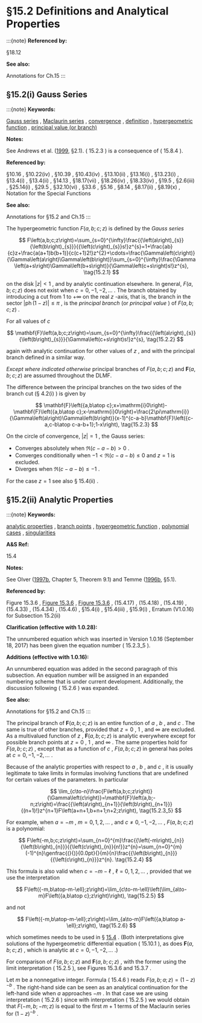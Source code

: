 # §15.2 Definitions and Analytical Properties

:::{note}
**Referenced by:**

§18.12

**See also:**

Annotations for Ch.15
:::


## §15.2(i) Gauss Series

:::{note}
**Keywords:**

[Gauss series](http://dlmf.nist.gov/search/search?q=Gauss%20series) , [Maclaurin series](http://dlmf.nist.gov/search/search?q=Maclaurin%20series) , [convergence](http://dlmf.nist.gov/search/search?q=convergence) , [definition](http://dlmf.nist.gov/search/search?q=definition) , [hypergeometric function](http://dlmf.nist.gov/search/search?q=hypergeometric%20function) , [principal value (or branch)](http://dlmf.nist.gov/search/search?q=principal%20value%20%28or%20branch%29)

**Notes:**

See Andrews et al. ([1999](./bib/index.html#bib103 "Special Functions"), §2.1). ( 15.2.3 ) is a consequence of ( 15.8.4 ).

**Referenced by:**

§10.16 , §10.22(iv) , §10.39 , §10.43(iv) , §13.10(ii) , §13.16(i) , §13.23(i) , §13.4(i) , §13.4(ii) , §14.13 , §18.17(vii) , §18.26(iv) , §18.33(iv) , §19.5 , §2.6(iii) , §25.14(i) , §29.5 , §32.10(vi) , §33.6 , §5.16 , §8.14 , §8.17(ii) , §8.19(x) , Notation for the Special Functions

**See also:**

Annotations for §15.2 and Ch.15
:::

The hypergeometric function $F\left(a,b;c;z\right)$ is defined by the *Gauss series*


<a id="E1"></a>
$$
F\left(a,b;c;z\right)=\sum_{s=0}^{\infty}\frac{{\left(a\right)_{s}}{\left(b\right)_{s}}}{{\left(c\right)_{s}}s!}z^{s}=1+\frac{ab}{c}z+\frac{a(a+1)b(b+1)}{c(c+1)2!}z^{2}+\cdots=\frac{\Gamma\left(c\right)}{\Gamma\left(a\right)\Gamma\left(b\right)}\sum_{s=0}^{\infty}\frac{\Gamma\left(a+s\right)\Gamma\left(b+s\right)}{\Gamma\left(c+s\right)s!}z^{s}, \tag{15.2.1}
$$

on the disk $|z|<1$ , and by analytic continuation elsewhere. In general, $F\left(a,b;c;z\right)$ does not exist when $c=0,-1,-2,\dots$ . The branch obtained by introducing a cut from $1$ to $+\infty$ on the real $z$ -axis, that is, the branch in the sector $|\operatorname{ph}\left(1-z\right)|\leq\pi$ , is the *principal branch* (or *principal value* ) of $F\left(a,b;c;z\right)$ .

For all values of $c$


<a id="E2"></a>
$$
\mathbf{F}\left(a,b;c;z\right)=\sum_{s=0}^{\infty}\frac{{\left(a\right)_{s}}{\left(b\right)_{s}}}{\Gamma\left(c+s\right)s!}z^{s}, \tag{15.2.2}
$$

again with analytic continuation for other values of $z$ , and with the principal branch defined in a similar way.

*Except where indicated otherwise* principal branches of $F\left(a,b;c;z\right)$ and $\mathbf{F}\left(a,b;c;z\right)$ are assumed throughout the DLMF.

The difference between the principal branches on the two sides of the branch cut (§ 4.2(i) ) is given by


<a id="E3"></a>
$$
\mathbf{F}\left({a,b\atop c};x+\mathrm{i}0\right)-\mathbf{F}\left({a,b\atop c};x-\mathrm{i}0\right)=\frac{2\pi\mathrm{i}}{\Gamma\left(a\right)\Gamma\left(b\right)}(x-1)^{c-a-b}\mathbf{F}\left({c-a,c-b\atop c-a-b+1};1-x\right), \tag{15.2.3}
$$

On the circle of convergence, $|z|=1$ , the Gauss series:

* Converges absolutely when $\Re\left(c-a-b\right)>0$ .
* Converges conditionally when $-1<\Re\left(c-a-b\right)\leq 0$ and $z=1$ is excluded.
* Diverges when $\Re\left(c-a-b\right)\leq-1$ .

For the case $z=1$ see also § 15.4(ii) .


## §15.2(ii) Analytic Properties

:::{note}
**Keywords:**

[analytic properties](http://dlmf.nist.gov/search/search?q=analytic%20properties) , [branch points](http://dlmf.nist.gov/search/search?q=branch%20points) , [hypergeometric function](http://dlmf.nist.gov/search/search?q=hypergeometric%20function) , [polynomial cases](http://dlmf.nist.gov/search/search?q=polynomial%20cases) , [singularities](http://dlmf.nist.gov/search/search?q=singularities)

**A&S Ref:**

15.4

**Notes:**

See Olver ([1997b](./bib/O.html#bib1809 "Asymptotics and Special Functions"), Chapter 5, Theorem 9.1) and Temme ([1996b](./bib/T.html#bib2230 "Special Functions: An Introduction to the Classical Functions of Mathematical Physics"), §5.1).

**Referenced by:**

Figure 15.3.6 , [Figure 15.3.6](./15.3.F6.mag.md "In §15.3 Graphics ‣ Properties ‣ Chapter 15 Hypergeometric Function") , [Figure 15.3.6](./15.3.F6.viz.md "In §15.3 Graphics ‣ Properties ‣ Chapter 15 Hypergeometric Function") , (15.4.17) , (15.4.18) , (15.4.19) , (15.4.33) , (15.4.34) , (15.4.6) , §15.4(i) , §15.4(iii) , §15.9(i) , Erratum (V1.0.16) for Subsection 15.2(ii)

**Clarification (effective with 1.0.28):**

The unnumbered equation which was inserted in Version 1.0.16 (September 18, 2017) has been given the equation number ( 15.2.3_5 ).

**Additions (effective with 1.0.16):**

An unnumbered equation was added in the second paragraph of this subsection. An equation number will be assigned in an expanded numbering scheme that is under current development. Additionally, the discussion following ( 15.2.6 ) was expanded.

**See also:**

Annotations for §15.2 and Ch.15
:::

The principal branch of $\mathbf{F}\left(a,b;c;z\right)$ is an entire function of $a$ , $b$ , and $c$ . The same is true of other branches, provided that $z=0$ , $1$ , and $\infty$ are excluded. As a multivalued function of $z$ , $\mathbf{F}\left(a,b;c;z\right)$ is analytic everywhere except for possible branch points at $z=0$ , $1$ , and $\infty$ . The same properties hold for $F\left(a,b;c;z\right)$ , except that as a function of $c$ , $F\left(a,b;c;z\right)$ in general has poles at $c=0,-1,-2,\dots$ .

Because of the analytic properties with respect to $a$ , $b$ , and $c$ , it is usually legitimate to take limits in formulas involving functions that are undefined for certain values of the parameters. In particular


<a id="E3_5"></a>
$$
\lim_{c\to-n}\frac{F\left(a,b;c;z\right)}{\Gamma\left(c\right)}=\mathbf{F}\left(a,b;-n;z\right)=\frac{{\left(a\right)_{n+1}}{\left(b\right)_{n+1}}}{(n+1)!}z^{n+1}F\left(a+n+1,b+n+1;n+2;z\right), \tag{15.2.3_5}
$$

For example, when $a=-m$ , $m=0,1,2,\dots$ , and $c\neq 0,-1,-2,\dots$ , $F\left(a,b;c;z\right)$ is a polynomial:


<a id="E4"></a>
$$
F\left(-m,b;c;z\right)=\sum_{n=0}^{m}\frac{{\left(-m\right)_{n}}{\left(b\right)_{n}}}{{\left(c\right)_{n}}{n!}}z^{n}=\sum_{n=0}^{m}(-1)^{n}\genfrac{(}{)}{0.0pt}{}{m}{n}\frac{{\left(b\right)_{n}}}{{\left(c\right)_{n}}}z^{n}. \tag{15.2.4}
$$

This formula is also valid when $c=-m-\ell$ , $\ell=0,1,2,\dots$ , provided that we use the interpretation


<a id="E5"></a>
$$
F\left({-m,b\atop-m-\ell};z\right)=\lim_{c\to-m-\ell}\left(\lim_{a\to-m}F\left({a,b\atop c};z\right)\right), \tag{15.2.5}
$$

and not


<a id="E6"></a>
$$
F\left({-m,b\atop-m-\ell};z\right)=\lim_{a\to-m}F\left({a,b\atop a-\ell};z\right), \tag{15.2.6}
$$

which sometimes needs to be used in § [15.4](./15.4.md "§15.4 Special Cases ‣ Properties ‣ Chapter 15 Hypergeometric Function") . (Both interpretations give solutions of the hypergeometric differential equation ( 15.10.1 ), as does $\mathbf{F}\left(a,b;c;z\right)$ , which is analytic at $c=0,-1,-2,\dots$ .)

For comparison of $F\left(a,b;c;z\right)$ and $\mathbf{F}\left(a,b;c;z\right)$ , with the former using the limit interpretation ( 15.2.5 ), see Figures 15.3.6 and 15.3.7 .

Let $m$ be a nonnegative integer. Formula ( 15.4.6 ) reads $F\left(a,b;a;z\right)=(1-z)^{-b}$ . The right-hand side can be seen as an analytical continuation for the left-hand side when $a$ approaches $-m$ . In that case we are using interpretation ( 15.2.6 ) since with interpretation ( 15.2.5 ) we would obtain that $F\left(-m,b;-m;z\right)$ is equal to the first $m+1$ terms of the Maclaurin series for $(1-z)^{-b}$ .
